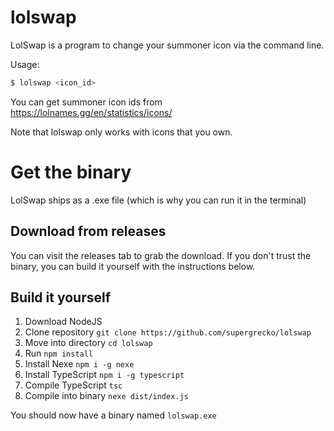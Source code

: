 # lolswap

LolSwap is a program to change your summoner icon via the command line.

Usage: 
```bash
$ lolswap <icon_id>
```

You can get summoner icon ids from https://lolnames.gg/en/statistics/icons/

Note that lolswap only works with icons that you own.

# Get the binary

LolSwap ships as a .exe file (which is why you can run it in the terminal)

## Download from releases

You can visit the releases tab to grab the download. If you don't trust the binary, you can build it yourself with the instructions below.

## Build it yourself

1. Download NodeJS
1. Clone repository `git clone https://github.com/supergrecko/lolswap`
1. Move into directory `cd lolswap`
1. Run `npm install`
1. Install Nexe `npm i -g nexe`
1. Install TypeScript `npm i -g typescript`
1. Compile TypeScript `tsc`
1. Compile into binary `nexe dist/index.js`

You should now have a binary named `lolswap.exe`
